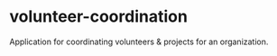 volunteer-coordination
======================

Application for coordinating volunteers &amp; projects for an organization.
